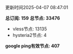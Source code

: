 更新时间2025-04-07 08:47:01

**总订阅: 159**
**总节点: 33476**
- vless节点: 13135
- hysteria2节点: 4

**google ping有效节点: 407**
